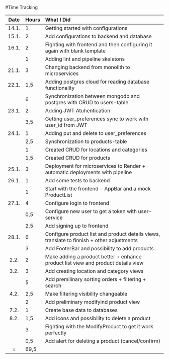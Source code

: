 #Time Tracking

| Date  | Hours | What I Did  |
| :---: | :---  | :---------- |
| 14.1. | 1     | Getting started with configurations |
| 15.1. | 2     | Add configurations to backend and database |
| 16.1. | 2     | Fighting with frontend and then configuring it again with blank template |
|       | 1     | Adding lint and pipeline skeletons |
| 21.1. | 3     | Changing backend from monolith to microservices |
| 22.1. | 1,5   | Adding postgres cloud for reading database functionality |
|       | 6     | Synchronization between mongodb and postgres with CRUD to users-table |
| 23.1. | 2     | Adding JWT Atuhentication |
|       | 3,5   | Getting user_preferences sync to work with user_id from JWT |
| 24.1. | 1     | Adding put and delete to user_preferences | 
|       | 2,5   | Synchronization to products-table |
|       | 1     | Created CRUD for locations and categories |
|       | 1,5   | Created CRUD for products |
| 25.1. | 3     | Deployment for microservices to Render + automatic deployments with pipeline |
| 26.1. | 1     | Add some tests to backend |
|       | 1     | Start with the frontend - AppBar and a mock ProductList |
| 27.1. | 4     | Configure login to frontend | 
|       | 0,5   | Configure  new user to get a token with user-service |
|       | 2,5   | Add signing up to frontend |
| 28.1. | 6     | Configure product list and product details views, translate to finnish + other adjustments |
|       | 3     | Add FooterBar and possibility to add products |
| 2.2.  | 2     | Make adding a product better + enhance product list view and product details view |
| 3.2.  | 3     | Add creating location and category views |
|       | 5     | Add premilinary sorting orders + filtering + search |
| 4.2.  | 2,5   | Make filtering visibility changeable |
|       | 2     | Add preliminary modifyind product view |
| 7.2.  | 1     | Create base data to databases |
| 8.2.  | 1,5   | Add icons and possibility to delete a product |
|       | 3     | Fighting with the ModifyProcuct to get it work perfectly |
|       | 0,5   | Add alert for deleting a product (cancel/confirm) |
| =     | 69,5  ||
